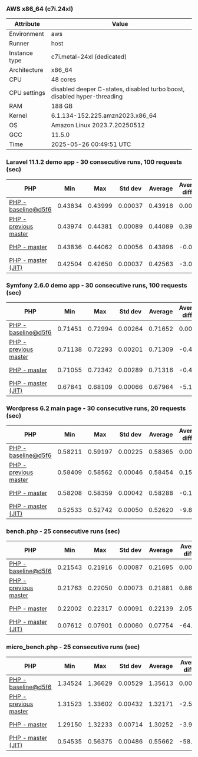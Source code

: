 ### AWS x86_64 (c7i.24xl)

|  Attribute    |     Value      |
|---------------|----------------|
| Environment   |aws|
| Runner        |host|
| Instance type |c7i.metal-24xl (dedicated)|
| Architecture  |x86_64
| CPU           |48 cores|
| CPU settings  |disabled deeper C-states, disabled turbo boost, disabled hyper-threading|
| RAM           |188 GB|
| Kernel        |6.1.134-152.225.amzn2023.x86_64|
| OS            |Amazon Linux 2023.7.20250512|
| GCC           |11.5.0|
| Time          |2025-05-26 00:49:51 UTC|

### Laravel 11.1.2 demo app - 30 consecutive runs, 100 requests (sec)

|     PHP     |     Min     |     Max     |    Std dev   |   Average  |  Average diff % |   Median   | Median diff % |     Memory    |
|-------------|-------------|-------------|--------------|------------|-----------------|------------|---------------|---------------|
|[PHP - baseline@d5f6](https://github.com/php/php-src/commit/d5f6e56610)|0.43834|0.43999|0.00037|0.43918|0.00%|0.43916|0.00%|41.91 MB|
|[PHP - previous master](https://github.com/php/php-src/commit/ab80e092fb)|0.43974|0.44381|0.00089|0.44089|0.39%|0.44060|0.33%|42.14 MB|
|[PHP - master](https://github.com/php/php-src/commit/04522cd1c4)|0.43836|0.44062|0.00056|0.43896|-0.05%|0.43876|-0.09%|42.41 MB|
|[PHP - master (JIT)](https://github.com/php/php-src/commit/04522cd1c4)|0.42504|0.42650|0.00037|0.42563|-3.09%|0.42551|-3.11%|51.35 MB|

### Symfony 2.6.0 demo app - 30 consecutive runs, 100 requests (sec)

|     PHP     |     Min     |     Max     |    Std dev   |   Average  |  Average diff % |   Median   | Median diff % |     Memory    |
|-------------|-------------|-------------|--------------|------------|-----------------|------------|---------------|---------------|
|[PHP - baseline@d5f6](https://github.com/php/php-src/commit/d5f6e56610)|0.71451|0.72994|0.00264|0.71652|0.00%|0.71580|0.00%|37.56 MB|
|[PHP - previous master](https://github.com/php/php-src/commit/ab80e092fb)|0.71138|0.72293|0.00201|0.71309|-0.48%|0.71266|-0.44%|37.80 MB|
|[PHP - master](https://github.com/php/php-src/commit/04522cd1c4)|0.71055|0.72342|0.00289|0.71316|-0.47%|0.71239|-0.48%|38.15 MB|
|[PHP - master (JIT)](https://github.com/php/php-src/commit/04522cd1c4)|0.67841|0.68109|0.00066|0.67964|-5.15%|0.67963|-5.05%|45.10 MB|

### Wordpress 6.2 main page - 30 consecutive runs, 20 requests (sec)

|     PHP     |     Min     |     Max     |    Std dev   |   Average  |  Average diff % |   Median   | Median diff % |     Memory    |
|-------------|-------------|-------------|--------------|------------|-----------------|------------|---------------|---------------|
|[PHP - baseline@d5f6](https://github.com/php/php-src/commit/d5f6e56610)|0.58211|0.59197|0.00225|0.58365|0.00%|0.58302|0.00%|43.12 MB|
|[PHP - previous master](https://github.com/php/php-src/commit/ab80e092fb)|0.58409|0.58562|0.00046|0.58454|0.15%|0.58434|0.23%|43.36 MB|
|[PHP - master](https://github.com/php/php-src/commit/04522cd1c4)|0.58208|0.58359|0.00042|0.58288|-0.13%|0.58290|-0.02%|43.59 MB|
|[PHP - master (JIT)](https://github.com/php/php-src/commit/04522cd1c4)|0.52533|0.52742|0.00050|0.52620|-9.84%|0.52606|-9.77%|61.07 MB|

### bench.php - 25 consecutive runs (sec)

|     PHP     |     Min     |     Max     |    Std dev   |   Average  |  Average diff % |   Median   | Median diff % |     Memory    |
|-------------|-------------|-------------|--------------|------------|-----------------|------------|---------------|---------------|
|[PHP - baseline@d5f6](https://github.com/php/php-src/commit/d5f6e56610)|0.21543|0.21916|0.00087|0.21695|0.00%|0.21682|0.00%|26.28 MB|
|[PHP - previous master](https://github.com/php/php-src/commit/ab80e092fb)|0.21763|0.22050|0.00073|0.21881|0.86%|0.21873|0.88%|26.40 MB|
|[PHP - master](https://github.com/php/php-src/commit/04522cd1c4)|0.22002|0.22317|0.00091|0.22139|2.05%|0.22121|2.02%|26.64 MB|
|[PHP - master (JIT)](https://github.com/php/php-src/commit/04522cd1c4)|0.07612|0.07901|0.00060|0.07754|-64.26%|0.07747|-64.27%|27.79 MB|

### micro_bench.php - 25 consecutive runs (sec)

|     PHP     |     Min     |     Max     |    Std dev   |   Average  |  Average diff % |   Median   | Median diff % |     Memory    |
|-------------|-------------|-------------|--------------|------------|-----------------|------------|---------------|---------------|
|[PHP - baseline@d5f6](https://github.com/php/php-src/commit/d5f6e56610)|1.34524|1.36629|0.00529|1.35613|0.00%|1.35639|0.00%|20.54 MB|
|[PHP - previous master](https://github.com/php/php-src/commit/ab80e092fb)|1.31523|1.33602|0.00432|1.32171|-2.54%|1.32161|-2.56%|20.66 MB|
|[PHP - master](https://github.com/php/php-src/commit/04522cd1c4)|1.29150|1.32233|0.00714|1.30252|-3.95%|1.30182|-4.02%|20.90 MB|
|[PHP - master (JIT)](https://github.com/php/php-src/commit/04522cd1c4)|0.54535|0.56375|0.00486|0.55662|-58.96%|0.55684|-58.95%|22.21 MB|
